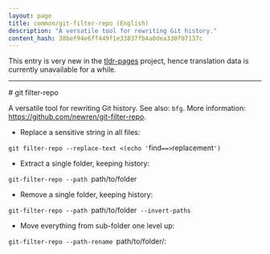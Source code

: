 ```yaml
---
layout: page
title: common/git-filter-repo (English)
description: "A versatile tool for rewriting Git history."
content_hash: 38bef94e6ff449f1e33837fb4a0dea330f07137c
---
```


This entry is very new in the [tldr-pages](https://github.com/tldr-pages/tldr) project, hence translation data is currently unavailable for a while.

<hr># git filter-repo

A versatile tool for rewriting Git history.
See also: `bfg`.
More information: <https://github.com/newren/git-filter-repo>.

- Replace a sensitive string in all files:

`git filter-repo --replace-text <(echo '`<span class="tldr-var badge badge-pill bg-dark-lm bg-white-dm text-white-lm text-dark-dm font-weight-bold">find</span>`==>`<span class="tldr-var badge badge-pill bg-dark-lm bg-white-dm text-white-lm text-dark-dm font-weight-bold">replacement</span>`')`

- Extract a single folder, keeping history:

`git-filter-repo --path `<span class="tldr-var badge badge-pill bg-dark-lm bg-white-dm text-white-lm text-dark-dm font-weight-bold">path/to/folder</span>

- Remove a single folder, keeping history:

`git-filter-repo --path `<span class="tldr-var badge badge-pill bg-dark-lm bg-white-dm text-white-lm text-dark-dm font-weight-bold">path/to/folder</span>` --invert-paths`

- Move everything from sub-folder one level up:

`git-filter-repo --path-rename `<span class="tldr-var badge badge-pill bg-dark-lm bg-white-dm text-white-lm text-dark-dm font-weight-bold">path/to/folder/:</span>
